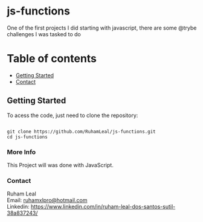 # js-functions

One of the first projects I did starting with javascript, there are some @trybe challenges I was tasked to do


# Table of contents

- [Getting Started](#getting-started)
- [Contact](#contact)

## Getting Started

To acess the code, just need to clone the repository:

```

git clone https://github.com/RuhamLeal/js-functions.git
cd js-functions

```


### More Info

This Project will was done with JavaScript.

### Contact

Ruham Leal    
Email: ruhamxlpro@hotmail.com    
Linkedin: https://www.linkedin.com/in/ruham-leal-dos-santos-sutil-38a837243/
